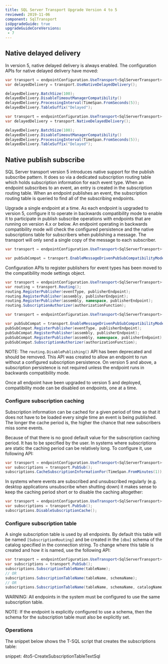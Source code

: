 ```yaml
---
title: SQL Server Transport Upgrade Version 4 to 5
reviewed: 2019-11-06
component: SqlTransport
isUpgradeGuide: true
upgradeGuideCoreVersions:
 - 7
---
```



## Native delayed delivery

In version 5, native delayed delivery is always enabled. The configuration APIs for native delayed delivery have moved:

```csharp
var transport = endpointConfiguration.UseTransport<SqlServerTransport>();
var delayedDelivery = transport.UseNativeDelayedDelivery();

delayedDelivery.BatchSize(100);
delayedDelivery.DisableTimeoutManagerCompatibility()
delayedDelivery.ProcessingInterval(TimeSpan.FromSeconds(5));
delayedDelivery.TableSuffix("Delayed");
```

```csharp
var transport = endpointConfiguration.UseTransport<SqlServerTransport>();
var delayedDelivery = transport.NativeDelayedDelivery();

delayedDelivery.BatchSize(100);
delayedDelivery.DisableTimeoutManagerCompatibility()
delayedDelivery.ProcessingInterval(TimeSpan.FromSeconds(5));
delayedDelivery.TableSuffix("Delayed");
```


## Native publish subscribe

SQL Server transport version 5 introduces native support for the publish subscribe pattern. It does so via a dedicated subscription routing table which holds subscription information for each event type. When an endpoint subscribes to an event, an entry is created in the subscription routing table. When an endpoint publishes an event, the subscription routing table is queried to find all of the subscribing endpoints.

Upgrade a single endpoint at a time. As each endpoint is upgraded to version 5, configure it to operate in backwards compatibility mode to enable it to participate in publish subscribe operations with endpoints that are running on version 4.x or below. An endpoint operating in backwards compatibility mode will check the configured persistence and the native subscriptions table for subscribers when publishing a message. The transport will only send a single copy of the message to each subscriber.

```csharp
var transport = endpointConfiguration.UseTransport<SqlServerTransport>();

var pubSubCompat = transport.EnableMessageDrivenPubSubCompatibilityMode();
```

Configuration APIs to register publishers for event types has been moved to the compatibility mode settings object.

```csharp
var transport = endpointConfiguration.UseTransport<SqlServerTransport>();
var routing = transport.Routing();
routing.RegisterPublisher(eventType, publisherEndpoint);
routing.RegisterPublisher(assembly, publisherEndpoint);
routing.RegisterPublisher(assembly, namespace, publisherEndpoint);
routing.SubscriptionAuthorizer(authorizationFunction);
```

```csharp
var transport = endpointConfiguration.UseTransport<SqlServerTransport>();

var pubSubCompat = transport.EnableMessageDrivenPubSubCompatibilityMode();
pubSubCompat.RegisterPublisher(eventType, publisherEndpoint);
pubSubCompat.RegisterPublisher(assembly, publisherEndpoint);
pubSubCompat.RegisterPublisher(assembly, namespace, publisherEndpoint);
pubSubCompat.SubscriptionAuthorizer(authorizationFunction);
```

NOTE: The `routing.DisablePublishing()` API has been deprecated and should be removed. This API was created to allow an endpoint to run without a configured subscription persistence. On version 5 and above, a subscription persistence is not required unless the endpoint runs in backwards compatibility mode.

Once all endpoint have been upgraded to version 5 and deployed, compatibility mode can be disabled on endpoints, one at a time.


### Configure subscription caching

Subscription information can be cached for a given period of time so that it does not have to be loaded every single time an event is being published. The longer the cache period is, the higher the chance that new subscribers miss some events.

Because of that there is no good default value for the subscription caching period. It has to be specified by the user. In systems where subscriptions are static the caching period can be relatively long. To configure it, use following API:

```csharp
var transport = endpointConfiguration.UseTransport<SqlServerTransport>();
var subscriptions = transport.PubSub();
subscriptions.CacheSubscriptionInformationFor(TimeSpan.FromMinutes(1));
```

In systems where events are subscribed and unsubscribed regularly (e.g. desktop applications unsubscribe when shutting down) it makes sense to keep the caching period short or to disable the caching altogether:

```csharp
var transport = endpointConfiguration.UseTransport<SqlServerTransport>();
var subscriptions = transport.PubSub();
subscriptions.DisableSubscriptionCache();
```


### Configure subscription table

A single subscription table is used by all endpoints. By default this table will be named `[SubscriptionRouting]` and be created in the `[dbo]` schema of the catalog specified in the connection string. To change where this table is created and how it is named, use the following API:

```csharp
var transport = endpointConfiguration.UseTransport<SqlServerTransport>();
var subscriptions = transport.PubSub();
subscriptions.SubscriptionTableName(tableName);
// OR
subscriptions.SubscriptionTableName(tableName, schemaName);
// OR
subscriptions.SubscriptionTableName(tableName, schemaName, catalogName);
```

WARNING: All endpoints in the system must be configured to use the same subscription table.

NOTE: If the endpoint is explicitly configured to use a schema, then the schema for the subscription table must also be explicitly set. 


### Operations

The snippet below shows the T-SQL script that creates the subscriptions table:

snippet: 4to5-CreateSubscriptionTableTextSql